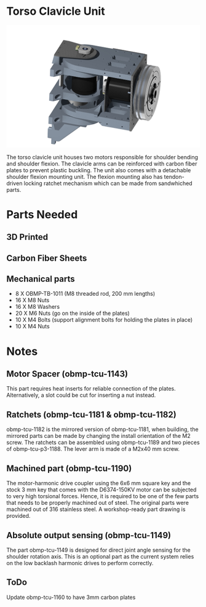 # Torso Clavicle Unit

<img src="https://raw.githubusercontent.com/newdexterity/Open-Biomanual-Manipulation-System/master/images/readme/obmp-tcu-1100.jpg" width="800">

The torso clavicle unit houses two motors responsible for shoulder bending and shoulder flexion. The clavicle arms can be reinforced with carbon fiber plates to prevent plastic buckling.
The unit also comes with a detachable shoulder flexion mounting unit. The flexion mounting also has tendon-driven locking ratchet mechanism which can be made from sandwhiched parts.

# Parts Needed
## 3D Printed


## Carbon Fiber Sheets


## Mechanical parts

* 8 X OBMP-TB-1011 (M8 threaded rod, 200 mm lengths)
* 16 X M8 Nuts
* 16 X M8 Washers
* 20 X M6 Nuts (go on the inside of the plates)
* 10 X M4 Bolts (support alignment bolts for holding the plates in place)
* 10 X M4 Nuts

# Notes
## Motor Spacer (obmp-tcu-1143)

This part requires heat inserts for reliable connection of the plates. Alternatively, a slot could be cut for inserting a nut instead.

## Ratchets (obmp-tcu-1181 & obmp-tcu-1182)

obmp-tcu-1182 is the mirrored version of obmp-tcu-1181, when building, the mirrored parts can be made by changing the install orientation of the M2 screw.
The ratchets can be assembled using obmp-tcu-1189 and two pieces of obmp-tcu-p3-1188. The lever arm is made of a M2x40 mm screw.

## Machined part (obmp-tcu-1190)

The motor-harmonic drive coupler using the 6x6 mm square key and the stock 3 mm key that comes with the D6374-150KV motor can be subjected to very high torsional forces.
Hence, it is required to be one of the few parts that needs to be properly machined out of steel. The original parts were machined out of 316 stainless steel. A workshop-ready part drawing is provided.

## Absolute output sensing (obmp-tcu-1149)

The part obmp-tcu-1149 is designed for direct joint angle sensing for the shoulder rotation axis. This is an optional part as the current system relies on the low backlash harmonic drives to perform correctly.

## ToDo

Update obmp-tcu-1160 to have 3mm carbon plates
